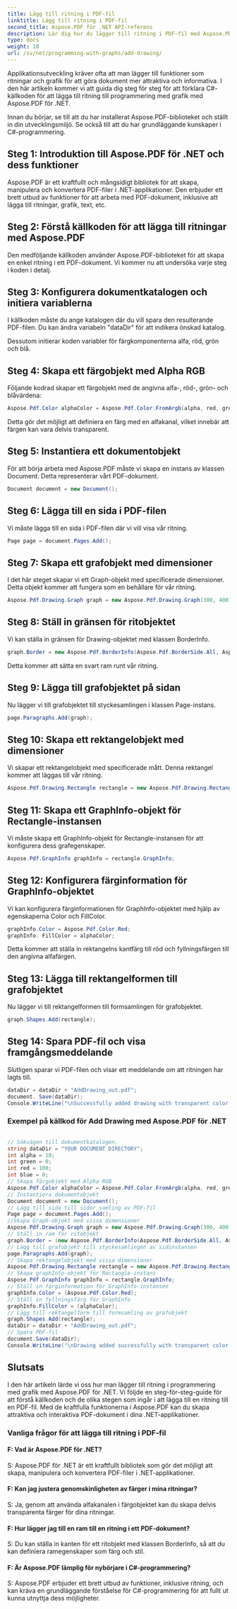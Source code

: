 ```yaml
---
title: Lägg till ritning i PDF-fil
linktitle: Lägg till ritning i PDF-fil
second_title: Aspose.PDF för .NET API-referens
description: Lär dig hur du lägger till ritning i PDF-fil med Aspose.PDF för .NET. Följ den här steg-för-steg-guiden för att skapa attraktiva PDF-dokument med ritfunktioner.
type: docs
weight: 10
url: /sv/net/programming-with-graphs/add-drawing/
---
```

Applikationsutveckling kräver ofta att man lägger till funktioner som ritningar och grafik för att göra dokument mer attraktiva och informativa. I den här artikeln kommer vi att guida dig steg för steg för att förklara C#-källkoden för att lägga till ritning till programmering med grafik med Aspose.PDF för .NET.

Innan du börjar, se till att du har installerat Aspose.PDF-biblioteket och ställt in din utvecklingsmiljö. Se också till att du har grundläggande kunskaper i C#-programmering.

## Steg 1: Introduktion till Aspose.PDF för .NET och dess funktioner

Aspose.PDF är ett kraftfullt och mångsidigt bibliotek för att skapa, manipulera och konvertera PDF-filer i .NET-applikationer. Den erbjuder ett brett utbud av funktioner för att arbeta med PDF-dokument, inklusive att lägga till ritningar, grafik, text, etc.

## Steg 2: Förstå källkoden för att lägga till ritningar med Aspose.PDF

Den medföljande källkoden använder Aspose.PDF-biblioteket för att skapa en enkel ritning i ett PDF-dokument. Vi kommer nu att undersöka varje steg i koden i detalj.

## Steg 3: Konfigurera dokumentkatalogen och initiera variablerna

I källkoden måste du ange katalogen där du vill spara den resulterande PDF-filen. Du kan ändra variabeln "dataDir" för att indikera önskad katalog.

Dessutom initierar koden variabler för färgkomponenterna alfa, röd, grön och blå.

## Steg 4: Skapa ett färgobjekt med Alpha RGB

Följande kodrad skapar ett färgobjekt med de angivna alfa-, röd-, grön- och blåvärdena:

```csharp
Aspose.Pdf.Color alphaColor = Aspose.Pdf.Color.FromArgb(alpha, red, green, blue);
```

Detta gör det möjligt att definiera en färg med en alfakanal, vilket innebär att färgen kan vara delvis transparent.

## Steg 5: Instantiera ett dokumentobjekt

För att börja arbeta med Aspose.PDF måste vi skapa en instans av klassen Document. Detta representerar vårt PDF-dokument.

```csharp
Document document = new Document();
```

## Steg 6: Lägga till en sida i PDF-filen

Vi måste lägga till en sida i PDF-filen där vi vill visa vår ritning.

```csharp
Page page = document.Pages.Add();
```

## Steg 7: Skapa ett grafobjekt med dimensioner

I det här steget skapar vi ett Graph-objekt med specificerade dimensioner. Detta objekt kommer att fungera som en behållare för vår ritning.

```csharp
Aspose.Pdf.Drawing.Graph graph = new Aspose.Pdf.Drawing.Graph(300, 400);
```

## Steg 8: Ställ in gränsen för ritobjektet

Vi kan ställa in gränsen för Drawing-objektet med klassen BorderInfo.

```csharp
graph.Border = new Aspose.Pdf.BorderInfo(Aspose.Pdf.BorderSide.All, Aspose.Pdf.Color.Black);
```

Detta kommer att sätta en svart ram runt vår ritning.

## Steg 9: Lägga till grafobjektet på sidan

Nu lägger vi till grafobjektet till styckesamlingen i klassen Page-instans.

```csharp
page.Paragraphs.Add(graph);
```

## Steg 10: Skapa ett rektangelobjekt med dimensioner

Vi skapar ett rektangelobjekt med specificerade mått. Denna rektangel kommer att läggas till vår ritning.

```csharp
Aspose.Pdf.Drawing.Rectangle rectangle = new Aspose.Pdf.Drawing.Rectangle(0, 0, 100, 50);
```

## Steg 11: Skapa ett GraphInfo-objekt för Rectangle-instansen

Vi måste skapa ett GraphInfo-objekt för Rectangle-instansen för att konfigurera dess grafegenskaper.

```csharp
Aspose.Pdf.GraphInfo graphInfo = rectangle.GraphInfo;
```

## Steg 12: Konfigurera färginformation för GraphInfo-objektet

Vi kan konfigurera färginformationen för GraphInfo-objektet med hjälp av egenskaperna Color och FillColor.

```csharp
graphInfo.Color = Aspose.Pdf.Color.Red;
graphInfo. FillColor = alphaColor;
```

Detta kommer att ställa in rektangelns kantfärg till röd och fyllningsfärgen till den angivna alfafärgen.

## Steg 13: Lägga till rektangelformen till grafobjektet

Nu lägger vi till rektangelformen till formsamlingen för grafobjektet.

```csharp
graph.Shapes.Add(rectangle);
```
## Steg 14: Spara PDF-fil och visa framgångsmeddelande

Slutligen sparar vi PDF-filen och visar ett meddelande om att ritningen har lagts till.

```csharp
dataDir = dataDir + "AddDrawing_out.pdf";
document. Save(dataDir);
Console.WriteLine("\nSuccessfully added drawing with transparent color.\nFile saved to location: " + dataDir);
```

### Exempel på källkod för Add Drawing med Aspose.PDF för .NET 

```csharp

// Sökvägen till dokumentkatalogen.
string dataDir = "YOUR DOCUMENT DIRECTORY";
int alpha = 10;
int green = 0;
int red = 100;
int blue = 0;
// Skapa färgobjekt med Alpha RGB
Aspose.Pdf.Color alphaColor = Aspose.Pdf.Color.FromArgb(alpha, red, green, blue); // Tillhandahåll alfakanal
// Instantiera dokumentobjekt
Document document = new Document();
// Lägg till sida till sidor samling av PDF-fil
Page page = document.Pages.Add();
//Skapa Graph-objekt med vissa dimensioner
Aspose.Pdf.Drawing.Graph graph = new Aspose.Pdf.Drawing.Graph(300, 400);
// Ställ in ram för ritobjekt
graph.Border = (new Aspose.Pdf.BorderInfo(Aspose.Pdf.BorderSide.All, Aspose.Pdf.Color.Black));
// Lägg till grafobjekt till styckesamlingen av sidinstansen
page.Paragraphs.Add(graph);
// Skapa rektangelobjekt med vissa dimensioner
Aspose.Pdf.Drawing.Rectangle rectangle = new Aspose.Pdf.Drawing.Rectangle(0, 0, 100, 50);
// Skapa graphInfo-objekt för Rectangle-instans
Aspose.Pdf.GraphInfo graphInfo = rectangle.GraphInfo;
// Ställ in färginformation för GraphInfo-instansen
graphInfo.Color = (Aspose.Pdf.Color.Red);
// Ställ in fyllningsfärg för GraphInfo
graphInfo.FillColor = (alphaColor);
// Lägg till rektangelform till formsamling av grafobjekt
graph.Shapes.Add(rectangle);
dataDir = dataDir + "AddDrawing_out.pdf";
// Spara PDF-fil
document.Save(dataDir);
Console.WriteLine("\nDrawing added successfully with transparent color.\nFile saved at " + dataDir);            

```

## Slutsats

I den här artikeln lärde vi oss hur man lägger till ritning i programmering med grafik med Aspose.PDF för .NET. Vi följde en steg-för-steg-guide för att förstå källkoden och de olika stegen som ingår i att lägga till en ritning till en PDF-fil. Med de kraftfulla funktionerna i Aspose.PDF kan du skapa attraktiva och interaktiva PDF-dokument i dina .NET-applikationer.


### Vanliga frågor för att lägga till ritning i PDF-fil

#### F: Vad är Aspose.PDF för .NET?

S: Aspose.PDF för .NET är ett kraftfullt bibliotek som gör det möjligt att skapa, manipulera och konvertera PDF-filer i .NET-applikationer.

#### F: Kan jag justera genomskinligheten av färger i mina ritningar?

S: Ja, genom att använda alfakanalen i färgobjektet kan du skapa delvis transparenta färger för dina ritningar.

#### F: Hur lägger jag till en ram till en ritning i ett PDF-dokument?

S: Du kan ställa in kanten för ett ritobjekt med klassen BorderInfo, så att du kan definiera ramegenskaper som färg och stil.

#### F: Är Aspose.PDF lämplig för nybörjare i C#-programmering?

S: Aspose.PDF erbjuder ett brett utbud av funktioner, inklusive ritning, och kan kräva en grundläggande förståelse för C#-programmering för att fullt ut kunna utnyttja dess möjligheter.